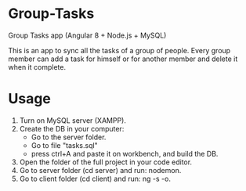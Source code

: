 # Group-Tasks
Group Tasks app (Angular 8 + Node.js + MySQL)

This is an app to sync all the tasks of a group of people.
Every group member can add a task for himself or for another member and delete it when it complete.

# Usage

1. Turn on MySQL server (XAMPP).
2. Create the DB in your computer:
    - Go to the server folder.
    - Go to file "tasks.sql"
    - press ctrl+A and paste it on workbench, and build the DB.
3. Open the folder of the full project in your code editor.
4. Go to server folder (cd server) and run: nodemon.
5. Go to client folder (cd client) and run: ng -s -o.
